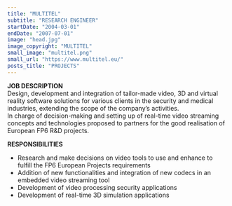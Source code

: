 ```yaml
---
title: "MULTITEL"
subtitle: "RESEARCH ENGINEER"
startDate: "2004-03-01"
endDate: "2007-07-01"
image: "head.jpg"
image_copyright: "MULTITEL"
small_image: "multitel.png"
small_url: "https://www.multitel.eu/"
posts_title: "PROJECTS"
---
```


<b>JOB DESCRIPTION</b><br>
Design, development and integration of tailor-made video, 3D and virtual reality software solutions for various clients in the security and medical industries, extending the scope of the company’s activities.<br>
In charge of decision-making and setting up of real-time video streaming concepts and technologies proposed to partners for the good realisation of European FP6 R&D projects.<br>

<b>RESPONSIBILITIES</b><br>
- Research and make decisions on video tools to use and enhance to fulfill the FP6 European Projects requirements<br>
- Addition of new functionalities and integration of new codecs in an embedded video streaming tool<br>
- Development of video processing security applications<br>
- Development of real-time 3D simulation applications<br>
